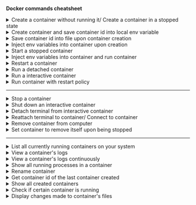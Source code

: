 **Docker commands cheatsheet**
<details>
  <summary>Create a container without running it/ Create a container in a stopped state</summary>
  
  `docker container create <container>`
</details>

<details>
  <summary>Create container and save container id into local env variable</summary>
  
  * `CID=$(docker container create <image>)`
  * `CID` can now be used in place of long ID value or name
</details>

<details>
  <summary>Save container id into file upon container creation</summary>
  
  * `docker container create --cidfile <filename> <container>`
  * NOTE: if the file already exists, then docker won't create a new container
  * Benefit of CID files? You can reuse them
</details>

<details>
  <summary>Inject env variables into container upon creation</summary>
  
  * `docker container create -e <ENV=your_env_value_here> <image>`
  * `docker container create --env-file <filename> <container>`
</details>

<details>
  <summary>Start a stopped container</summary>
  
  `docker container start <container>`
</details>

<details>
  <summary>Inject env variables into container and run container</summary>
  
  * `docker container run -e <ENV=your_env_value_here> <image>`
  * `docker container run --env-file <filename> <container>`
</details>

<details>
  <summary>Restart a container</summary>
  
  `docker container restart <container>`
</details>

<details>
  <summary>Run a detached container</summary>

  `docker container run -d <image>`
</details>

<details>
  <summary>Run a interactive container</summary>
  
  `docker container run -it <image>`
</details>

<details>
  <summary>Run container with restart policy</summary>
  
  * `docker container run --restart <restart policy> <container>`
  * By default, restart policy is "never"
</details>

---
<details>
  <summary>Stop a container</summary>
  
  `docker container stop <container>`
</details>

<details>
  <summary>Shut down an interactive container</summary>
  
  Just type `exit` in the terminal thats connected to the container
</details>

<details>
  <summary>Detach terminal from interactive container</summary>
  
*  Press: CTRL+PQ
*  *Note*: Only works if you used `--tty` option
</details>

<details>
  <summary>Reattach terminal to container/ Connect to container</summary>
  
  `docker exec -it <image> bash`
</details>

<details>
  <summary>Remove container from computer</summary>
  
  * `docker container rm <container>`
</details>

<details>
  <summary>Set container to remove itself upon being stopped</summary>
  
  * `docker container run --rm <image>`
</details>

---

<details>
  <summary>List all currently running containers on your system</summary>
  
  `docker ps`
</details>

<details>
  <summary>View a container's logs</summary>
  
  `docker logs <image>`
</details>

<details>
  <summary>View a container's logs continuously</summary>
  
  * `docker logs -f <image>`
  * The `-f`/`--follow` flag will display logs and then continue watching and updating the display with changes to the log as they occur
  * Press CTRL-C to exit
</details>

<details>
  <summary>Show all running processes in a container</summary>
  
  * `docker exec <container> ps`
  * `docker container top <container>`
</details>

<details>
  <summary>Rename container</summary>
  
  `docker container rename <current name> <new name>`
</details>

<details>
  <summary>Get container id of the last container created</summary>
  
  `docker container ls -lq`
</details>

<details>
  <summary>Show all created containers</summary>
  
  `docker container ls -a`
</details>

<details>
  <summary>Check if certain container is running</summary>
  
  * `docker container inspect -f "{{.State.Running}}" <container>` 
</details>

<details>
  <summary>Display changes made to container's files</summary>
  
  `docker container diff <container>`
</details>
